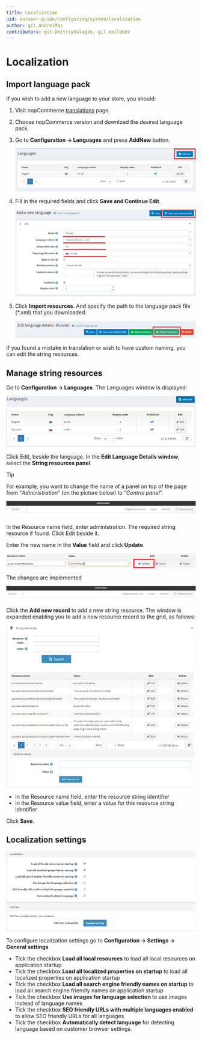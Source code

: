 ```yaml
---
title: Localization
uid: en/user-guide/configuring/system/localization
author: git.AndreiMaz
contributors: git.DmitriyKulagin, git.exileDev
---
```


# Localization

## Import language pack

If you wish to add a new language to your store, you should:

1. Visit nopCommerce [translations](https://www.nopcommerce.com/translations) page.
1. Choose nopCommerce version and download the desired language pack.
1. Go to **Configuration → Languages** and press **AddNew** button.

    ![LanguageAddNew](_static/localization/language-add-new.png)

1. Fill in the required fields and click **Save and Continue Edit**.

    ![LanguageSave](_static/localization/language-save.png)

1. Click **Import resources**. And specify the path to the language pack file (*.xml) that you downloaded.

    ![LanguageImport](_static/localization/language-import.png)

If you found a mistake in translation or wish to have custom naming, you can edit the string resources.

## Manage string resources

Go to **Configuration → Languages**. The Languages window is displayed:

![Languages](_static/localization/languages.png)

Click Edit, beside the language. In the **Edit Language Details window**, select the **String resources panel**.

> [!TIP]
> 
> For example, you want to change the name of a panel on top of the page from “*Administration*” (on the picture below) to “*Control panel*”.
> 
> ![Example 1](_static/localization/lang-example-before-change.jpeg)
> 
> In the Resource name field, enter administration. The required string resource if found. Click Edit beside it.
> 
> Enter the new name in the **Value** field and click **Update**.
> 
> ![Example 2](_static/localization/lang-resource-edit.png)
> 
> The changes are implemented
> 
> ![Example 3](_static/localization/lang-example-after-change.jpeg)

Click the **Add new record** to add a new string resource. The window is expanded enabling you to add a new resource record to the grid, as follows:

![Add new record](_static/localization/lang-add-resource.png)

- In the Resource name field, enter the resource string identifier
- In the Resource value field, enter a value for this resource string identifier

Click **Save**.

## Localization settings

![Localization settings](_static/localization/lang-localization-settings.png)

To configure localization settings go to **Configuration  → Settings  → General settings**

- Tick the checkbox **Load all local resources**  to load all local resources on application startup
- Tick the checkbox **Load all localized properties on startup** to load all localized properties on application startup
- Tick the checkbox **Load all search engine friendly names on startup**  to load all search engine friendly names on application startup
- Tick the checkbox **Use images for language selection** to use images instead of language names
- Tick the checkbox **SEO friendly URLs with multiple languages enabled** to allow SEO friendly URLs for all languages
- Tick the checkbox **Automatically detect language** for detecting language based on customer browser settings.

